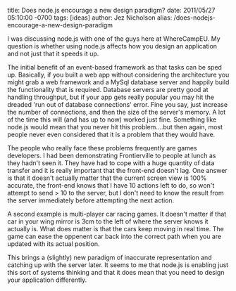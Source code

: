 title: Does node.js encourage a new design paradigm?
date: 2011/05/27 05:10:00 -0700
tags: [ideas]
author: Jez Nicholson
alias: /does-nodejs-encourage-a-new-design-paradigm

<p>I was discussing node.js with one of the guys here at WhereCampEU. My question is whether using node.js affects how you design an application and not just that it speeds it up.</p>
<p>The initial benefit of an event-based framework as that tasks can be sped up. Basically, if you built a web app without considering the architecture you might grab a web framework and a MySql database server and happily build the functionality that is required. Database servers are pretty good at handling throughput, but if your app gets really popular you may hit the dreaded 'run out of database connections' error. Fine you say, just increase the number of connections, and then the size of the server's memory. A lot of the time this will (and has up to now) worked just fine. Something like node.js would mean that you never hit this problem....but then again, most people never even considered that it is a problem that they would have.</p>
<p>The people who really face these problems frequently are games developers. I had been demonstrating Frontierville to people at lunch as they hadn't seen it. They have had to cope with a huge quantity of data transfer and it is really important that the front-end doesn't lag. One answer is that it doesn't actually matter that the current screen view is 100% accurate, the front-end knows that I have 10 actions left to do, so won't attempt to send &gt; 10 to the server, but I don't need to know the result from the server immediately before attempting the next action.</p>
<p>A second example is multi-player car racing games. It doesn't matter if that car in your wing mirror is 3cm to the left of where the server knows it actually is. What does matter is that the cars keep moving in real time. The game can ease the oppenent car back into the correct path when you are updated with its actual position.</p>
<p>This brings a (slightly) new paradigm of inaccurate representation and catching up with the server later. It seems to me that node.js is enabling just this sort of systems thinking and that it does mean that you need to design your application differently.</p>
